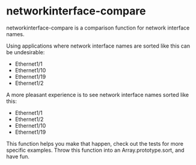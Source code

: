 # networkinterface-compare

networkinterface-compare is a comparison function for network interface names.

Using applications where network interface names are sorted like this can be undesirable:

- Ethernet1/1
- Ethernet1/10
- Ethernet1/19
- Ethernet1/2

A more pleasant experience is to see network interface names sorted like this:

- Ethernet1/1
- Ethernet1/2
- Ethernet1/10
- Ethernet1/19

This function helps you make that happen, check out the tests for more specific examples.
Throw this function into an Array.prototype.sort, and have fun.

